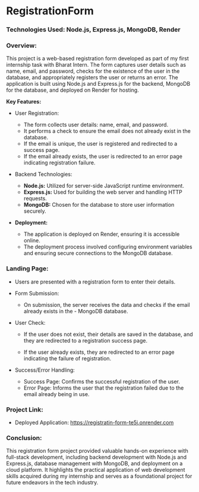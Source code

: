 # RegistrationForm
### Technologies Used: Node.js, Express.js, MongoDB, Render

### Overview:
This project is a web-based registration form developed as part of my first internship task with Bharat Intern. The form captures user details such as name, email, and password, checks for the existence of the user in the database, and appropriately registers the user or returns an error. The application is built using Node.js and Express.js for the backend, MongoDB for the database, and deployed on Render for hosting.

**Key Features:**

- User Registration:

  - The form collects user details: name, email, and password.
  - It performs a check to ensure the email does not already exist in the database.
  - If the email is unique, the user is registered and redirected to a success page.
  - If the email already exists, the user is redirected to an error page indicating registration failure.
- Backend Technologies:

  - **Node.js:** Utilized for server-side JavaScript runtime environment.
  - **Express.js:** Used for building the web server and handling HTTP requests.
  - **MongoDB:** Chosen for the database to store user information securely.

- **Deployment:**
  - The application is deployed on Render, ensuring it is accessible online.
  - The deployment process involved configuring environment variables and ensuring secure connections to the MongoDB database.

### Landing Page:

- Users are presented with a registration form to enter their details.

- Form Submission:
  - On submission, the server receives the data and checks if the email already exists in the - MongoDB database.
- User Check:
  - If the user does not exist, their details are saved in the database, and they are redirected to a registration success page.
      
  - If the user already exists, they are redirected to an error page indicating the failure of registration.

- Success/Error Handling:
  - Success Page: Confirms the successful registration of the user.
  - Error Page: Informs the user that the registration failed due to the email already being in use.
### Project Link:
- Deployed Application: https://registratin-form-te5j.onrender.com

### Conclusion:
This registration form project provided valuable hands-on experience with full-stack development, including backend development with Node.js and Express.js, database management with MongoDB, and deployment on a cloud platform. It highlights the practical application of web development skills acquired during my internship and serves as a foundational project for future endeavors in the tech industry.





